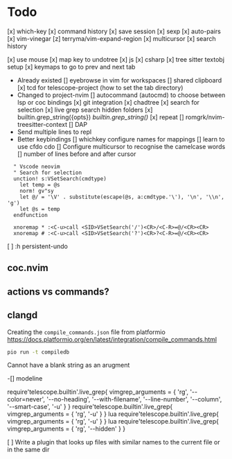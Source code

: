 # Todo
[x] which-key
[x] command history
[x] save session
[x] sexp
[x] auto-pairs
[x] vim-vinegar
[z] terryma/vim-expand-region
[x] multicursor
[x] search history

[x] use mouse
[x] map key to undotree
[x] js
[x] csharp
[x] tree sitter textobj setup
[x] keymaps to go to prev and next tab
  - Already existed
[] eyebrowse in vim for workspaces
[] shared clipboard
[x] tcd for telescope-project (how to set the tab directory)
  - Changed to project-nvim
[] autocommand (autocmd) to choose between lsp or coc bindings
[x] git integration
[x] chadtree
[x] search for selection
[x] live grep search hidden folders
[x] builtin.grep_string({opts})                            *builtin.grep_string()*
[x] repeat
[] romgrk/nvim-treesitter-context
[] DAP 
  - Send multiple lines to repl
  - Better keybindings
[] whichkey configure names for mappings
[] learn to use cfdo cdo
[] Configure multicursor to recognise the camelcase words
[] number of lines before and after cursor

```viml
  " Vscode neovim
  " Search for selection
  unction! s:VSetSearch(cmdtype)
    let temp = @s
    norm! gv"sy
    let @/ = '\V' . substitute(escape(@s, a:cmdtype.'\'), '\n', '\\n', 'g')
    let @s = temp
  endfunction

  xnoremap * :<C-u>call <SID>VSetSearch('/')<CR>/<C-R>=@/<CR><CR>
  xnoremap # :<C-u>call <SID>VSetSearch('?')<CR>?<C-R>=@/<CR><CR>

```

[ ] :h persistent-undo

## coc.nvim
## actions vs commands?

## clangd

Creating the `compile_commands.json` file from platformio
https://docs.platformio.org/en/latest/integration/compile_commands.html

```bash
pio run -t compiledb
```

Cannot have a blank string as an arugment



-[] modeline


require'telescope.builtin'.live_grep{ vimgrep_arguments = { 'rg', '--color=never', '--no-heading', '--with-filename', '--line-number', '--column', '--smart-case', '-u' } }
require'telescope.builtin'.live_grep{ vimgrep_arguments = { 'rg',  '-u' } }
lua require'telescope.builtin'.live_grep{ vimgrep_arguments = { 'rg',  '-u' } }
lua require'telescope.builtin'.live_grep{ vimgrep_arguments = { 'rg',  '--hidden' } }


[ ] Write a plugin that looks up files with similar names to the current file or in the same dir


